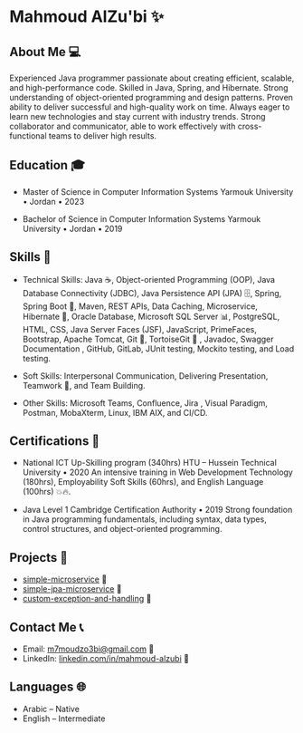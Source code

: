 # Mahmoud AlZu'bi ✨

## About Me 💻

Experienced Java programmer passionate about creating efficient, scalable, and high-performance code. Skilled in Java, Spring, 
and Hibernate. Strong understanding of object-oriented programming and design patterns. Proven ability to deliver successful 
and high-quality work on time. Always eager to learn new technologies and stay current with industry trends. Strong collaborator 
and communicator, able to work effectively with cross-functional teams to deliver high results. 

## Education 🎓

- Master of Science in Computer Information Systems 
Yarmouk University • Jordan • 2023 

- Bachelor of Science in Computer Information Systems 
Yarmouk University • Jordan • 2019 


## Skills 🚀

- Technical Skills: Java ☕️, Object-oriented Programming (OOP), Java Database Connectivity (JDBC), Java Persistence API 
(JPA) 🗄️, Spring, Spring Boot 🌱, Maven, REST APIs, Data Caching, Microservice, Hibernate 🏰, Oracle Database, Microsoft SQL 
Server 📊, PostgreSQL, HTML, CSS, Java Server Faces (JSF), JavaScript, PrimeFaces, Bootstrap, Apache Tomcat, Git 🐙, 
TortoiseGit 🐢 , Javadoc, Swagger Documentation , GitHub, GitLab, JUnit testing, Mockito testing, and Load testing.

- Soft Skills: Interpersonal Communication, Delivering Presentation, Teamwork 🤝, and Team Building.
  
- Other Skills: Microsoft Teams, Confluence, Jira , Visual Paradigm, Postman, MobaXterm, Linux, IBM AIX, and CI/CD. 

## Certifications 📜

- National ICT Up-Skilling program (340hrs) 
    HTU – Hussein Technical University • 2020 
    An intensive training in Web Development Technology (180hrs), Employability Soft Skills (60hrs), and English Language (100hrs) 💥🔥. 

- Java Level 1 
  Cambridge Certification Authority • 2019 
  Strong foundation in Java programming fundamentals, including syntax, data types, control structures, and object-oriented 
  programming.


## Projects 🚧

- [simple-microservice](https://github.com/mahmoud-alzubi/simple-microservice-example) 📂
- [simple-jpa-microservice](https://github.com/mahmoud-alzubi/simple-jpa-microservice) 📂
- [custom-exception-and-handling](https://github.com/mahmoud-alzubi/custom-exception-and-handling) 📂



## Contact Me 📞

- Email: m7moudzo3bi@gmail.com 📧
- LinkedIn: [linkedin.com/in/mahmoud-alzubi](https://www.linkedin.com/in/mahmoud-alzubi) 🔗

## Languages 🌐
 
-  Arabic – Native
-  English – Intermediate
